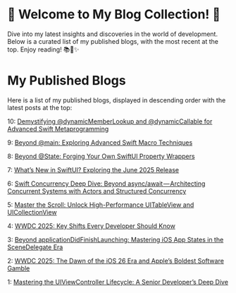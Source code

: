 # 🌟 Welcome to My Blog Collection! 🌟

Dive into my latest insights and discoveries in the world of development. Below is a curated list of my published blogs, with the most recent at the top. Enjoy reading! 📚✨

# My Published Blogs

Here is a list of my published blogs, displayed in descending order with the latest posts at the top:

10: [Demystifying @dynamicMemberLookup and @dynamicCallable for Advanced Swift Metaprogramming](https://medium.com/@dhrumilraval212/demystifying-dynamicmemberlookup-and-dynamiccallable-for-advanced-swift-metaprogramming-8e4f827ef680)

9: [Beyond @main: Exploring Advanced Swift Macro Techniques](https://medium.com/@dhrumilraval212/beyond-main-exploring-advanced-swift-macro-techniques-633f5bd5fb63)
    
8: [Beyond @State: Forging Your Own SwiftUI Property Wrappers](https://medium.com/@dhrumilraval212/beyond-state-forging-your-own-swiftui-property-wrappers-ac3fda744ab1)

7: [What’s New in SwiftUI? Exploring the June 2025 Release](https://medium.com/@dhrumilraval212/whats-new-in-swiftui-exploring-the-june-2025-release-056189890fe5)

6: [Swift Concurrency Deep Dive: Beyond async/await — Architecting Concurrent Systems with Actors and Structured Concurrency](https://medium.com/@dhrumilraval212/swift-concurrency-deep-dive-beyond-async-await-architecting-concurrent-systems-with-actors-and-0bc46f0bbb74)

5: [Master the Scroll: Unlock High-Performance UITableView and UICollectionView](https://medium.com/@dhrumilraval212/master-the-scroll-unlock-high-performance-uitableview-and-uicollectionview-cb82024ae18e)

4: [WWDC 2025: Key Shifts Every Developer Should Know](https://medium.com/@dhrumilraval212/wwdc-2025-key-shifts-every-developer-should-know-3ab7ec624639)

3: [Beyond applicationDidFinishLaunching: Mastering iOS App States in the SceneDelegate Era](https://medium.com/@dhrumilraval212/beyond-applicationdidfinishlaunching-mastering-ios-app-states-in-the-scenedelegate-era-7d01c5afdec5)

2: [WWDC 2025: The Dawn of the iOS 26 Era and Apple’s Boldest Software Gamble](https://medium.com/@dhrumilraval212/wwdc-2025-the-dawn-of-the-ios-26-era-and-apples-boldest-software-gamble-5a82d2a21215)

1: [Mastering the UIViewController Lifecycle: A Senior Developer’s Deep Dive](https://medium.com/@dhrumilraval212/mastering-the-uiviewcontroller-lifecycle-a-senior-developers-deep-dive-4cc8082cd3d6)


